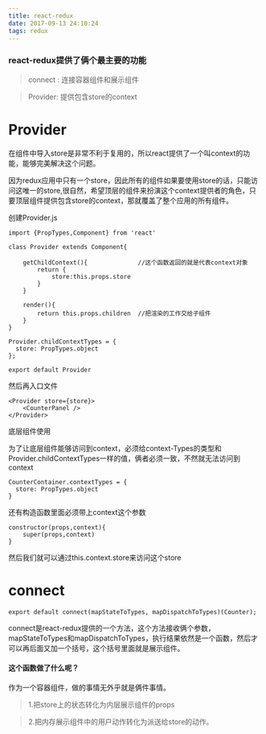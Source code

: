 ```yaml
---
title: react-redux
date: 2017-09-13 24:10:24
tags: redux
---
```


### react-redux提供了俩个最主要的功能

> connect : 连接容器组件和展示组件
	
> Provider: 提供包含store的context

# Provider

在组件中导入store是非常不利于复用的，所以react提供了一个叫context的功能，能够完美解决这个问题。

因为redux应用中只有一个store，因此所有的组件如果要使用store的话，只能访问这唯一的store,很自然，希望顶层的组件来扮演这个context提供者的角色，只要顶层组件提供包含store的context，那就覆盖了整个应用的所有组件。

创建Provider.js

```
import {PropTypes,Component} from 'react'

class Provider extends Component{

    getChildContext(){				//这个函数返回的就是代表context对象
        return {
            store:this.props.store
        }
    }

    render(){
        return this.props.children	//把渲染的工作交给子组件
    }
}

Provider.childContextTypes = {
  store: PropTypes.object
};

export default Provider
```

然后再入口文件

```
<Provider store={store}>
	<CounterPanel />
</Provider>
```

底层组件使用

为了让底层组件能够访问到context，必须给context-Types的类型和Provider.childContextTypes一样的值，俩者必须一致，不然就无法访问到context

```
CounterContainer.contextTypes = {
  store: PropTypes.object
}
```

还有构造函数里面必须带上context这个参数

```
constructor(props,context){
	super(props,context)
}
```

然后我们就可以通过this.context.store来访问这个store



# connect

```
export default connect(mapStateToTypes, mapDispatchToTypes)(Counter);
```
connect是react-redux提供的一个方法，这个方法接收俩个参数，mapStateToTypes和mapDispatchToTypes，执行结果依然是一个函数，然后才可以再后面又加一个括号，这个括号里面就是展示组件。

#### 这个函数做了什么呢？
作为一个容器组件，做的事情无外乎就是俩件事情。

> 1.把store上的状态转化为内层展示组件的props

> 2.把内存展示组件中的用户动作转化为派送给store的动作。
